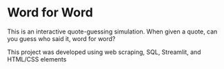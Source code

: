 # Word for Word

This is an interactive quote-guessing simulation. When given a quote, can you guess who said it, word for word?

This project was developed using web scraping, SQL, Streamlit, and HTML/CSS elements